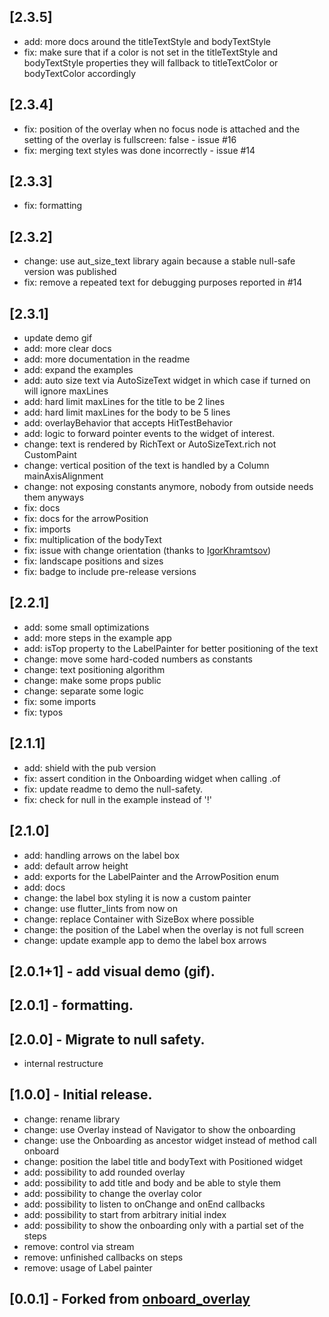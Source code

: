 ## [2.3.5]
  - add: more docs around the titleTextStyle and bodyTextStyle
  - fix: make sure that if a color is not set in the titleTextStyle and bodyTextStyle properties they will fallback to titleTextColor or bodyTextColor accordingly

## [2.3.4]
  - fix: position of the overlay when no focus node is attached and the setting of the overlay is fullscreen: false - issue #16
  - fix: merging text styles was done incorrectly - issue #14


## [2.3.3]
  - fix: formatting

## [2.3.2]
  - change: use aut_size_text library again because a stable null-safe version was published
  - fix: remove a repeated text for debugging purposes reported in #14

## [2.3.1]
  - update demo gif
  - add: more clear docs
  - add: more documentation in the readme
  - add: expand the examples
  - add: auto size text via AutoSizeText widget in which case if turned on will ignore maxLines
  - add: hard limit maxLines for the title to be 2 lines
  - add: hard limit maxLines for the body to be 5 lines
  - add: overlayBehavior that accepts HitTestBehavior
  - add: logic to forward pointer events to the widget of interest.
  - change: text is rendered by RichText or AutoSizeText.rich not CustomPaint
  - change: vertical position of the text is handled by a Column mainAxisAlignment
  - change: not exposing constants anymore, nobody from outside needs them anyways
  - fix: docs
  - fix: docs for the arrowPosition
  - fix: imports
  - fix: multiplication of the bodyText
  - fix: issue with change orientation (thanks to [IgorKhramtsov](https://github.com/IgorKhramtsov))
  - fix: landscape positions and sizes
  - fix: badge to include pre-release versions

## [2.2.1]
  - add: some small optimizations
  - add: more steps in the example app
  - add: isTop property to the LabelPainter for better positioning of the text
  - change: move some hard-coded numbers as constants
  - change: text positioning algorithm
  - change: make some props public
  - change: separate some logic
  - fix: some imports
  - fix: typos


## [2.1.1]
  - add: shield with the pub version
  - fix: assert condition in the Onboarding widget when calling .of
  - fix: update readme to demo the null-safety.
  - fix: check for null in the example instead of '!'

## [2.1.0]

  - add: handling arrows on the label box
  - add: default arrow height
  - add: exports for the LabelPainter and the ArrowPosition enum
  - add: docs
  - change: the label box styling it is now a custom painter
  - change: use flutter_lints from now on
  - change: replace Container with SizeBox where possible
  - change: the position of the Label when the overlay is not full screen
  - change: update example app to demo the label box arrows


## [2.0.1+1] - add visual demo (gif).

## [2.0.1] - formatting.

## [2.0.0] - Migrate to null safety.

- internal restructure

## [1.0.0] - Initial release.

- change: rename library
- change: use Overlay instead of Navigator to show the onboarding
- change: use the Onboarding as ancestor widget instead of method call onboard
- change: position the label title and bodyText with Positioned widget
- add: possibility to add rounded overlay
- add: possibility to add title and body and be able to style them
- add: possibility to change the overlay color
- add: possibility to listen to onChange and onEnd callbacks
- add: possibility to start from arbitrary initial index
- add: possibility to show the onboarding only with a partial set of the steps
- remove: control via stream
- remove: unfinished callbacks on steps
- remove: usage of Label painter

## [0.0.1] - Forked from [onboard_overlay](https://github.com/lucaslcode/onboard_overlay)
